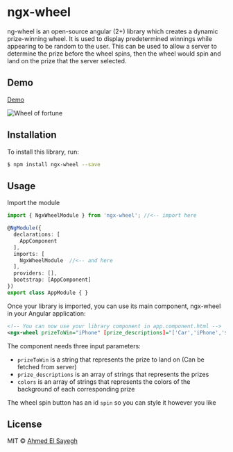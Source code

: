 # ngx-wheel
ng-wheel is an open-source angular (2+) library which creates a dynamic prize-winning wheel. It is used to display predetermined winnings while appearing to be random to the user. This can be used to allow a server to determine the prize before the wheel spins, then the wheel would spin and land on the prize that the server selected.


## Demo

[Demo](https://sayegh7.github.io/ngx-wheel/)

![](https://raw.githubusercontent.com/Sayegh7/ngx-wheel/master/Screen%20Shot%202017-11-13%20at%204.18.16%20AM.png "Wheel of fortune")


## Installation

To install this library, run:

```bash
$ npm install ngx-wheel --save
```

## Usage

Import the module
```typescript
import { NgxWheelModule } from 'ngx-wheel'; //<-- import here

@NgModule({
  declarations: [
    AppComponent
  ],
  imports: [
    NgxWheelModule  //<-- and here
  ],
  providers: [],
  bootstrap: [AppComponent]
})
export class AppModule { }
```

Once your library is imported, you can use its main component, ngx-wheel in your Angular application:

```xml
<!-- You can now use your library component in app.component.html -->
<ngx-wheel prizeToWin="iPhone" [prize_descriptions]="['Car','iPhone','$200']" [colors]="['#ff0000', 'green', 'blue']"></ngx-wheel>
```

The component needs three input parameters:
- `prizeToWin` is a string that represents the prize to land on (Can be fetched from server)
- `prize_descriptions` is an array of strings that represents the prizes
- `colors` is an array of strings that represents the colors of the background of each corresponding prize

The wheel spin button has an id `spin` so you can style it however you like


## License

MIT © [Ahmed El Sayegh](mailto:ahmedelsayegh7@gmail.com)
